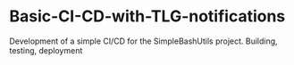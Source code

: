 # Basic-CI-CD-with-TLG-notifications
Development of a simple CI/CD for the SimpleBashUtils project. Building, testing, deployment
